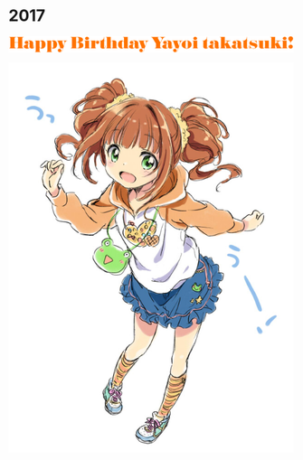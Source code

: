 # 2017


![Happy Birtyday Yayoi Takatsuki](https://github.com/ynifamily3/2017/raw/gh-pages/c6f17518138136085635fd53f64302.gif)

![Yayoi Takatsuki](https://github.com/ynifamily3/2017/raw/gh-pages/yayoi_dummy.jpg)

